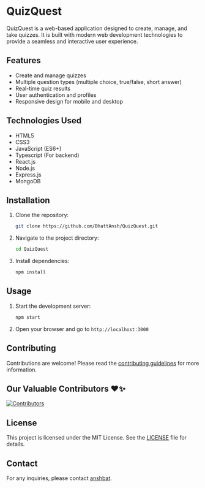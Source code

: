 # QuizQuest

QuizQuest is a web-based application designed to create, manage, and take quizzes. It is built with modern web development technologies to provide a seamless and interactive user experience.

## Features

- Create and manage quizzes
- Multiple question types (multiple choice, true/false, short answer)
- Real-time quiz results
- User authentication and profiles
- Responsive design for mobile and desktop

## Technologies Used

- HTML5
- CSS3
- JavaScript (ES6+)
- Typescript (For backend)
- React.js
- Node.js
- Express.js
- MongoDB

## Installation

1. Clone the repository:
   ```bash
   git clone https://github.com/BhattAnsh/QuizQuest.git
   ```
2. Navigate to the project directory:
   ```bash
   cd QuizQuest
   ```
3. Install dependencies:
   ```bash
   npm install
   ```

## Usage

1. Start the development server:
   ```bash
   npm start
   ```
2. Open your browser and go to `http://localhost:3000`

## Contributing

Contributions are welcome! Please read the [contributing guidelines](https://github.com/Kishore007raj/Quiz-Quest/blob/main/Contribution.md) for more information.

## Our Valuable Contributors ❤️✨

[![Contributors](https://contrib.rocks/image?repo=BhattAnsh/Quiz-Quest)](https://github.com/BhattAnsh/Quiz-Quest/graphs/contributors)

## License

This project is licensed under the MIT License. See the [LICENSE](https://github.com/BhattAnsh/QuizQuest/blob/main/LICENSE) file for details.

## Contact

For any inquiries, please contact [anshbat](mailto:anshbhatt140@gmail.com).
